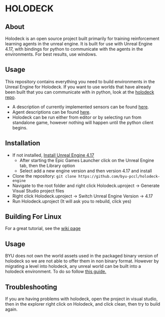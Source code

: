 # HOLODECK

## About
Holodeck is an open source project built primarily for training reinforcement learning agents in the unreal engine. It is built for use with Unreal Engine 4.17, with bindings for python to communicate with the agents in the environments. For best results, use windows.

## Usage
This repository contains everything you need to build environments in the Unreal Engine for Holodeck. If you want to use worlds that have already been built that you can communicate with in python, look at the [holodeck repo](https://github.com/byu-pccl/holodeck).

* A description of currently implemented sensors can be found [here](Docs/sensors.md).
* Agent descriptions can be found [here](Docs/agents.md).
* Holodeck can be run either from editor or by selecting run from standalone game, however nothing will happen until the python client begins.

## Installation
* If not installed, [Install Unreal Engine 4.17](https://www.unrealengine.com/en-US/download)
    * After starting the Epic Games Launcher click on the Unreal Engine tab, then the Library option
    * Select add a new engine version and then version 4.17 and install
* Clone the repository:
`git clone https://github.com/byu-pccl/holodeck-engine`
* Navigate to the root folder and right click Holodeck.uproject -> Generate Visual Studio project files
* Right click Holodeck.uproject -> Switch Unreal Engine Version -> 4.17
* Run Holodeck.uproject (It will ask you to rebuild, click yes)

## Building For Linux
For a great tutorial, see the [wiki page](https://github.com/byu-pccl/holodeck-engine/wiki/Cross-Compiling-for-Linux)

## Usage
BYU does not own the world assets used in the packaged binary version of holodeck so we are not able to offer them in non binary format. However by migrating a level into holodeck, any unreal world can be built into a holodeck environment. To do so follow [this guide.](https://github.com/BYU-PCCL/holodeck-engine/wiki/Packaging-and-Using-Custom-Worlds)

## Troubleshooting
If you are having problems with holodeck, open the project in visual studio, then in the explorer right click on Holodeck, and click clean, then try to build again.
